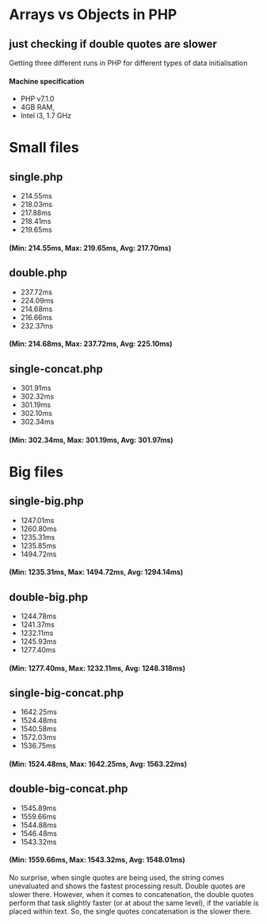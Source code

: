 # Arrays vs Objects in PHP
## just checking if double quotes are slower

Getting three different runs in PHP for different types of data initialisation

#### Machine specification
* PHP v7.1.0
* 4GB RAM,
* Intel i3, 1.7 GHz


# Small files
## single.php
* 214.55ms
* 218.03ms
* 217.88ms
* 218.41ms
* 219.65ms
#### (Min: 214.55ms, Max: 219.65ms, Avg: 217.70ms)

## double.php
* 237.72ms
* 224.09ms
* 214.68ms
* 216.66ms
* 232.37ms
#### (Min: 214.68ms, Max: 237.72ms, Avg: 225.10ms)

## single-concat.php
* 301.91ms
* 302.32ms
* 301.19ms
* 302.10ms
* 302.34ms
#### (Min: 302.34ms, Max: 301.19ms, Avg: 301.97ms)

# Big files
## single-big.php
* 1247.01ms
* 1260.80ms
* 1235.31ms
* 1235.85ms
* 1494.72ms
#### (Min: 1235.31ms, Max: 1494.72ms, Avg: 1294.14ms)

## double-big.php
* 1244.78ms
* 1241.37ms
* 1232.11ms
* 1245.93ms
* 1277.40ms
#### (Min: 1277.40ms, Max: 1232.11ms, Avg: 1248.318ms)

## single-big-concat.php
* 1642.25ms
* 1524.48ms
* 1540.58ms
* 1572.03ms
* 1536.75ms
#### (Min: 1524.48ms, Max: 1642.25ms, Avg: 1563.22ms)

## double-big-concat.php
* 1545.89ms
* 1559.66ms
* 1544.88ms
* 1546.48ms
* 1543.32ms
#### (Min: 1559.66ms, Max: 1543.32ms, Avg: 1548.01ms)

No surprise, when single quotes are being used, the string comes unevaluated and shows the fastest processing result. Double quotes are slower there. However, when it comes to concatenation, the double quotes perform that task slightly faster (or at about the same level), if the variable is placed within text. So, the single quotes concatenation is the slower there.
